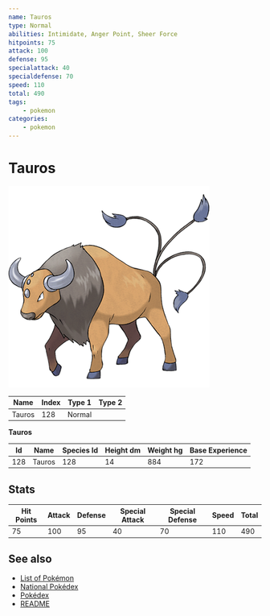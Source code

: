 ```yaml
---
name: Tauros
type: Normal
abilities: Intimidate, Anger Point, Sheer Force
hitpoints: 75
attack: 100
defense: 95
specialattack: 40
specialdefense: 70
speed: 110
total: 490
tags:
    - pokemon
categories:
    - pokemon
---
```


# Tauros


![Tauros](images/128.png)

| **Name** | **Index** | **Type 1** | **Type 2** |
|----|----|----|----|
| Tauros | 128 | Normal  |  |

**Tauros** 




| **Id** | **Name** | **Species Id** | **Height dm** | **Weight hg** | **Base Experience** |
|--------|----------|----------------|------------|------------|---------------------|
| 128 | Tauros | 128 | 14 | 884 | 172 |



## Stats

| **Hit Points** | **Attack** | **Defense** | **Special Attack** | **Special Defense** | **Speed** | **Total** |
|----------------|------------|-------------|--------------------|---------------------|-----------|-----------|
| 75 | 100 | 95 | 40 | 70 | 110 | 490 |

## See also

- [List of Pokémon](../pokemon.md)
- [National Pokédex](../national_pokedex.md)
- [Pokédex](../pokedex.md)
- [README](../README.md)
